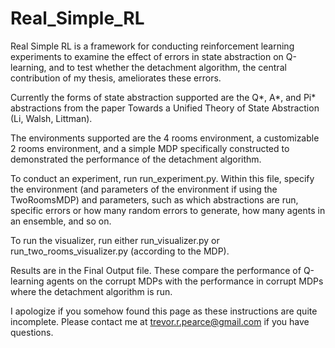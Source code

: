 # Real_Simple_RL
Real Simple RL is a framework for conducting reinforcement learning experiments to examine the effect of errors in state abstraction on Q-learning, and to test whether the detachment algorithm, the central contribution of my thesis, ameliorates these errors. 

Currently the forms of state abstraction supported are the Q*, A*, and Pi* abstractions from the paper Towards a Unified Theory of State Abstraction (Li, Walsh, Littman). 

The environments supported are the 4 rooms environment, a customizable 2 rooms environment, and a simple MDP specifically constructed to demonstrated the performance of the detachment algorithm. 

To conduct an experiment, run run_experiment.py. Within this file, specify the environment (and parameters of the environment if using the TwoRoomsMDP) and parameters, such as which abstractions are run, specific errors or how many random errors to generate, how many agents in an ensemble, and so on. 

To run the visualizer, run either run_visualizer.py or run_two_rooms_visualizer.py (according to the MDP). 

Results are in the Final Output file. These compare the performance of Q-learning agents on the corrupt MDPs with the performance in corrupt MDPs where the detachment algorithm is run. 

I apologize if you somehow found this page as these instructions are quite incomplete. Please contact me at trevor.r.pearce@gmail.com if you have questions. 
